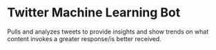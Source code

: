 Twitter Machine Learning Bot
========================================
Pulls and analyzes tweets to provide insights and show trends on what content invokes a greater response/is better received.